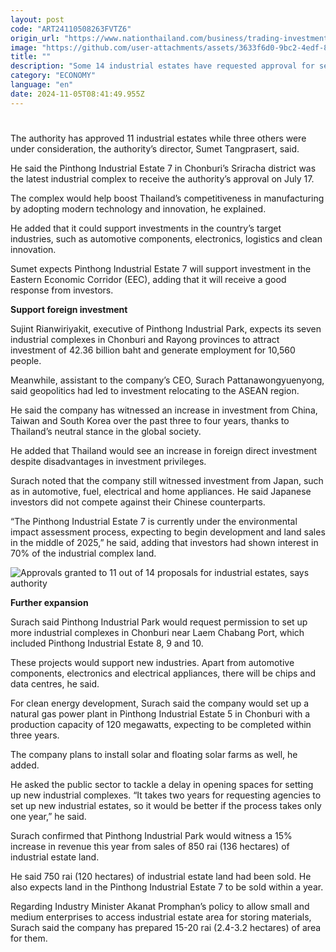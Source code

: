 ```yaml
---
layout: post
code: "ART24110508263FVTZ6"
origin_url: "https://www.nationthailand.com/business/trading-investment/40042237"
image: "https://github.com/user-attachments/assets/3633f6d0-9bc2-4edf-8c91-50ec6e8cc438"
title: ""
description: "Some 14 industrial estates have requested approval for setting up new estates or expanding current ones this year, expecting to support factory investment of 480 billion baht, the Industrial Estate Authority of Thailand (IEAT) said on Thursday."
category: "ECONOMY"
language: "en"
date: 2024-11-05T08:41:49.955Z
---
```


# 









The authority has approved 11 industrial estates while three others were under consideration, the authority’s director, Sumet Tangprasert, said.

He said the Pinthong Industrial Estate 7 in Chonburi’s Sriracha district was the latest industrial complex to receive the authority’s approval on July 17.

The complex would help boost Thailand’s competitiveness in manufacturing by adopting modern technology and innovation, he explained.

He added that it could support investments in the country’s target industries, such as automotive components, electronics, logistics and clean innovation.

Sumet expects Pinthong Industrial Estate 7 will support investment in the Eastern Economic Corridor (EEC), adding that it will receive a good response from investors.

**Support foreign investment**

Sujint Rianwiriyakit, executive of Pinthong Industrial Park, expects its seven industrial complexes in Chonburi and Rayong provinces to attract investment of 42.36 billion baht and generate employment for 10,560 people.

Meanwhile, assistant to the company’s CEO, Surach Pattanawongyuenyong, said geopolitics had led to investment relocating to the ASEAN region.

He said the company has witnessed an increase in investment from China, Taiwan and South Korea over the past three to four years, thanks to Thailand’s neutral stance in the global society.

He added that Thailand would see an increase in foreign direct investment despite disadvantages in investment privileges.

Surach noted that the company still witnessed investment from Japan, such as in automotive, fuel, electrical and home appliances. He said Japanese investors did not compete against their Chinese counterparts.

“The Pinthong Industrial Estate 7 is currently under the environmental impact assessment process, expecting to begin development and land sales in the middle of 2025,” he said, adding that investors had shown interest in 70% of the industrial complex land.

  ![Approvals granted to 11 out of 14 proposals for industrial estates, says authority](https://github.com/user-attachments/assets/634bceb0-1cb9-490f-bd51-39b3df875e87)

**Further expansion**

Surach said Pinthong Industrial Park would request permission to set up more industrial complexes in Chonburi near Laem Chabang Port, which included Pinthong Industrial Estate 8, 9 and 10.

These projects would support new industries. Apart from automotive components, electronics and electrical appliances, there will be chips and data centres, he said.

For clean energy development, Surach said the company would set up a natural gas power plant in Pinthong Industrial Estate 5 in Chonburi with a production capacity of 120 megawatts, expecting to be completed within three years.

The company plans to install solar and floating solar farms as well, he added.

He asked the public sector to tackle a delay in opening spaces for setting up new industrial complexes. “It takes two years for requesting agencies to set up new industrial estates, so it would be better if the process takes only one year,” he said.

Surach confirmed that Pinthong Industrial Park would witness a 15% increase in revenue this year from sales of 850 rai (136 hectares) of industrial estate land.

He said 750 rai (120 hectares) of industrial estate land had been sold. He also expects land in the Pinthong Industrial Estate 7 to be sold within a year.

Regarding Industry Minister Akanat Promphan’s policy to allow small and medium enterprises to access industrial estate area for storing materials, Surach said the company has prepared 15-20 rai (2.4-3.2 hectares) of area for them.


